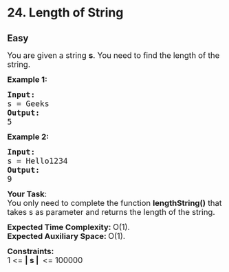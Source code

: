 # 24. Length of String
## Easy
<div class="problem-statement">
                <p></p><p><span style="font-size:18px">You are given a string <strong>s</strong>. You need to find the length of the string.</span></p>

<p><span style="font-size:18px"><strong>Example 1:</strong></span></p>

<pre><span style="font-size:18px"><strong>Input:
</strong>s = Geeks
<strong>Output: 
</strong>5</span>
</pre>

<p><span style="font-size:18px"><strong>Example 2:</strong></span></p>

<pre><span style="font-size:18px"><strong>Input:
</strong>s = Hello1234
<strong>Output: 
</strong>9</span></pre>

<p><span style="font-size:18px"><strong>Your Task</strong>:<br>
You only need to complete the function <strong>lengthString()</strong> that takes s as parameter and returns the length of the string.&nbsp;</span></p>

<p><span style="font-size:18px"><strong>Expected Time Complexity:&nbsp;</strong>O(1).<br>
<strong>Expected Auxiliary Space:&nbsp;</strong>O(1).</span></p>

<p><span style="font-size:18px"><strong>Constraints:</strong><br>
1 &lt;= <strong>| s |&nbsp;</strong>&nbsp;&lt;= 100000</span></p>
 <p></p>
            </div>